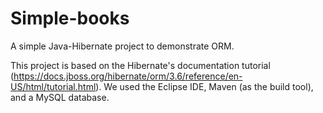 # Simple-books
A simple Java-Hibernate project to demonstrate ORM.

This project is based on the Hibernate's documentation tutorial (https://docs.jboss.org/hibernate/orm/3.6/reference/en-US/html/tutorial.html).
We used the Eclipse IDE, Maven (as the build tool), and a MySQL database.

